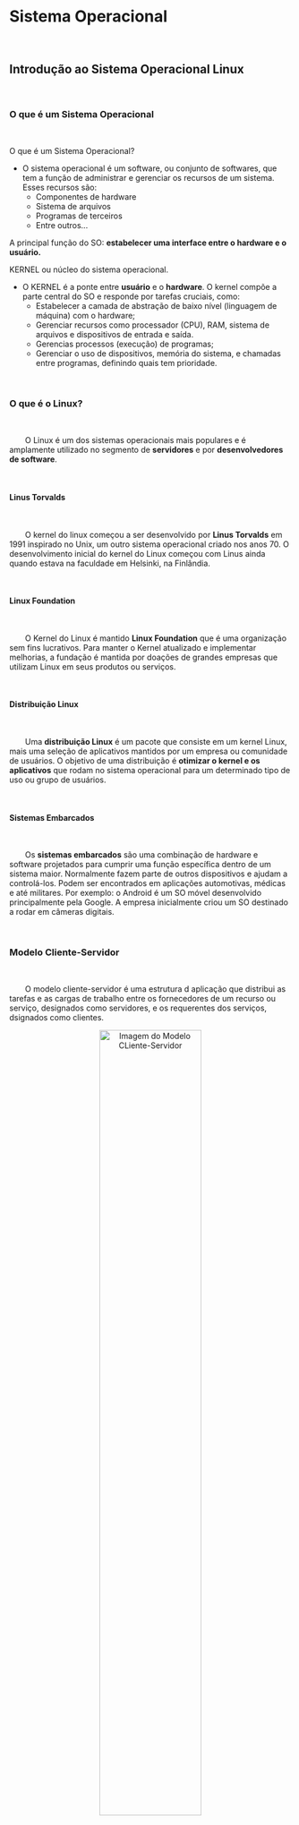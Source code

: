 # Sistema Operacional
&emsp;
## Introdução ao Sistema Operacional Linux
&emsp;
### O que é um Sistema Operacional
<br>

O que é um Sistema Operacional?
- O sistema operacional é um software, ou conjunto de softwares, que tem a função de administrar e gerenciar os recursos de um sistema. Esses recursos são:
    - Componentes de hardware
    - Sistema de arquivos
    - Programas de terceiros
    - Entre outros...


A principal função do SO: **estabelecer uma interface entre o hardware e o usuário.**

KERNEL ou núcleo do sistema operacional.
- O KERNEL é a ponte entre **usuário** e o **hardware**. O kernel compõe a parte central do SO e responde por tarefas cruciais, como:
    - Estabelecer a camada de abstração de baixo nível (linguagem de máquina) com o hardware;
    - Gerenciar recursos como processador (CPU), RAM, sistema de arquivos e dispositivos de entrada e saída.
    - Gerencias processos (execução) de programas;
    - Gerenciar o uso de dispositivos, memória do sistema, e chamadas entre programas, definindo quais tem prioridade.

<br>

### O que é o Linux?

<br>

&emsp;&emsp;O Linux é um dos sistemas operacionais mais populares e é amplamente utilizado no segmento de **servidores** e por **desenvolvedores de software**.

<br>

#### Linus Torvalds
<br>

&emsp;&emsp;O kernel do linux começou a ser desenvolvido por **Linus Torvalds** em 1991 inspirado no Unix, um outro sistema operacional criado nos anos 70. O desenvolvimento inicial do kernel do Linux começou com Linus ainda quando estava na faculdade em Helsinki, na Finlândia.

<br>

#### Linux Foundation
<br>

&emsp;&emsp;O Kernel do Linux é mantido **Linux Foundation** que é uma organização sem fins lucrativos. Para manter o Kernel atualizado e implementar melhorias, a fundação é mantida por doações de grandes empresas que utilizam Linux em seus produtos ou serviços.

<br>

#### Distribuição Linux
<br>

&emsp;&emsp;Uma **distribuição Linux** é um pacote que consiste em um kernel Linux, mais uma seleção de aplicativos mantidos por um empresa ou comunidade de usuários. O objetivo de uma distribuição é **otimizar o kernel e os aplicativos** que rodam no sistema operacional para um determinado tipo de uso ou grupo de usuários.

<br>

#### Sistemas Embarcados
<br>

&emsp;&emsp;Os **sistemas embarcados** são uma combinação de hardware e software projetados para cumprir uma função específica dentro de um sistema maior. Normalmente fazem parte de outros dispositivos e ajudam a controlá-los. Podem ser encontrados em aplicações automotivas, médicas e até militares. Por exemplo: o Android é um SO móvel desenvolvido principalmente pela Google. A empresa inicialmente criou um SO destinado a rodar em câmeras digitais.

<br>

### Modelo Cliente-Servidor
<br>

&emsp;&emsp;O modelo cliente-servidor é uma estrutura d aplicação que distribui as tarefas e as cargas de trabalho entre os fornecedores de um recurso ou serviço, designados como servidores, e os requerentes dos serviços, dsignados como clientes.

<center>
<img src="https://upload.wikimedia.org/wikipedia/commons/1/1c/Cliente-Servidor.png" alt="Imagem do Modelo CLiente-Servidor" width="60%" height="60%">
<figcaption>Modelo CLiente-Servidor</figcaption>
</center><br>

